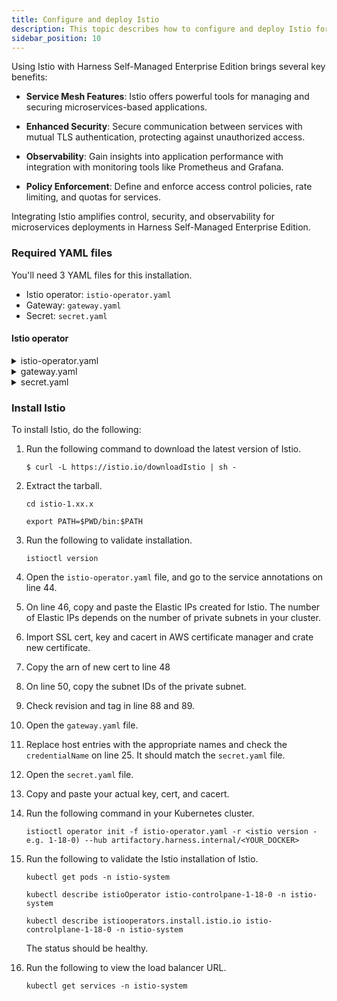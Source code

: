 ```yaml
---
title: Configure and deploy Istio
description: This topic describes how to configure and deploy Istio for Harness Self-Managed Enterprise Edition.
sidebar_position: 10
---
```


Using Istio with Harness Self-Managed Enterprise Edition brings several key benefits:

- **Service Mesh Features**: Istio offers powerful tools for managing and securing microservices-based applications.

- **Enhanced Security**: Secure communication between services with mutual TLS authentication, protecting against unauthorized access.

- **Observability**: Gain insights into application performance with integration with monitoring tools like Prometheus and Grafana.

- **Policy Enforcement**: Define and enforce access control policies, rate limiting, and quotas for services.

Integrating Istio amplifies control, security, and observability for microservices deployments in Harness Self-Managed Enterprise Edition.

### Required YAML files

You'll need 3 YAML files for this installation.

   - Istio operator: `istio-operator.yaml`
   - Gateway: `gateway.yaml`
   - Secret: `secret.yaml`

#### Istio operator

<details>
<summary>istio-operator.yaml</summary>

```yaml
apiVersion: install.istio.io/v1alpha1
kind: IstioOperator
metadata:
  name: istio-controlplane-1-18-0
  namespace: istio-system
spec:
    components:
    ingressGateways:
    - enabled: true
      k8s:
        affinity:
          podAntiAffinity:
            requiredDuringSchedulingIgnoredDuringExecution:
            - labelSelector:
                matchExpressions:
                - key: app
                  operator: In
                  values:
                  - istio-ingressgateway
              topologyKey: kubernetes.io/hostname
        podDisruptionBudget:
          minAvailable: 1
        resources:
          limits:
            cpu: 2000m
            memory: 1024Mi
            requests:
            cpu: 100m
            memory: 128Mi
        service:
          ports:
          - name: status-port
            port: 15021
            protocol: TCP
            targetPort: 15021
          - name: http2
            port: 80
            protocol: TCP
            targetPort: 8080
          - name: https
            port: 443
            protocol: TCP
            targetPort: 8443
        serviceAnnotations:
          service.beta.kubernetes.io/aws-load-balancer-backend-protocol: TCP
          service.beta.kubernetes.io/aws-load-balancer-eip-allocations: eipalloc-<YOUR_ALLOCATION>,eipalloc-<YOUR_ALLOCATION>
          service.beta.kubernetes.io/aws-load-balancer-scheme: internet-facing
          service.beta.kubernetes.io/aws-load-balancer-ssl-cert: arn:aws:acm:us-east-2:xxxxxxxx:certificate/<YOUR_CERT>
          service.beta.kubernetes.io/aws-load-balancer-ssl-ports: https
          service.beta.kubernetes.io/aws-load-balancer-subnets: subnet-<YOUR_SUBNET1>,subnet-<YOUR_SUBNET2>
          service.beta.kubernetes.io/aws-load-balancer-type: nlb
        strategy:
          rollingUpdate:
            maxSurge: 100%
            maxUnavailable: 25%
      name: istio-ingressgateway
    pilot:
      enabled: true
      k8s:
        affinity:
          podAntiAffinity:
            requiredDuringSchedulingIgnoredDuringExecution:
            - labelSelector:
                matchExpressions:
                - key: app
                  operator: In
                  values:
                  - istiod
              topologyKey: kubernetes.io/hostname
        env:
        - name: GODEBUG
          value: http2server=0
        overlays:
        - kind: PodDisruptionBudget
          name: istiod-1-18-0
          patches:
          - path: spec.minAvailable
            value: 1
          - path: spec.maxUnavailable
  hub: gcr.io/istio-release
  meshConfig:
    accessLogFile: /dev/stdout
    defaultConfig:
      holdApplicationUntilProxyStarts: true
    enableAutoMtls: true
    enableTracing: true
  profile: default
  revision: 1-18-0
  tag: 1.18.0
```

</details>

<details>
<summary>gateway.yaml</summary>

```yaml
apiVersion: networking.istio.io/v1beta1
kind: Gateway
metadata:
  name: eks-gateway
  namespace: istio-system
spec:
  selector:
    istio: ingressgateway
  servers:
  - hosts:
    - 'ccm-istio.test.harness.io'
    port:
      name: http
      number: 80
      protocol: HTTP
    tls:
      httpsRedirect: true
  - hosts:
    - ccm-istio.test.harness.io
    port:
      name: https
      number: 443
      protocol: HTTP
    tls:
      credentialName: istio-gw-tls
      minProtocolVersion: TLSV1_2
      mode: SIMPLE
```

</details>

<details>

<summary>secret.yaml</summary>

```yaml
apiVersion: v1
stringData:
  key: |
    -----BEGIN KEY-----
    xxxxxxxxxxxxxxxxxxxxxxxxxxx
    -----END KEY-----
  cert: |
    -----BEGIN CERTIFICATE-----
    xxxxxxxxxxxxxxxxxxxxxxxxxxx
    -----END CERTIFICATE-----
  cacert: |
    -----BEGIN CERTIFICATE-----
    xxxxxxxxxxxxxxxxxxxxxxxxxxx
    -----END CERTIFICATE-----
    -----BEGIN CERTIFICATE-----
    xxxxxxxxxxxxxxxxxxxxxxxxxxx
    -----END CERTIFICATE-----
kind: Secret
metadata:
  name: istio-gw-tls
  namespace: istio-system
type: Opaque
```
</details>

### Install Istio

To install Istio, do the following:

1. Run the following command to download the latest version of Istio.

   ```
   $ curl -L https://istio.io/downloadIstio | sh -
   ```

2. Extract the tarball.

   ```
   cd istio-1.xx.x
   ```

   ```
   export PATH=$PWD/bin:$PATH
   ```

3. Run the following to validate installation.

   ```
   istioctl version
   ```

4. Open the `istio-operator.yaml` file, and go to the service annotations on line 44.

5. On line 46, copy and paste the Elastic IPs created for Istio. The number of Elastic IPs depends on the number of private subnets in your cluster.

6. Import SSL cert, key and cacert in AWS certificate manager and crate new certificate.

7. Copy the arn of new cert to line 48

8. On line 50, copy the subnet IDs of the private subnet.

9. Check revision and tag in line 88 and 89.

10. Open the `gateway.yaml` file.

11. Replace host entries with the appropriate names and check the `credentialName` on line 25. It should match the `secret.yaml` file.

12. Open the `secret.yaml` file.

13. Copy and paste your actual key, cert, and cacert.

14. Run the following command in your Kubernetes cluster.

    ```
    istioctl operator init -f istio-operator.yaml -r <istio version - e.g. 1-18-0) --hub artifactory.harness.internal/<YOUR_DOCKER>
    ```

15. Run the following to validate the Istio installation of Istio.

    ```
    kubectl get pods -n istio-system
    ```

    ```
    kubectl describe istioOperator istio-controlpane-1-18-0 -n istio-system
    ```

    ```
    kubectl describe istiooperators.install.istio.io istio-controlplane-1-18-0 -n istio-system
    ```

    The status should be healthy.

16. Run the following to view the load balancer URL.

    ```
    kubectl get services -n istio-system
    ```

